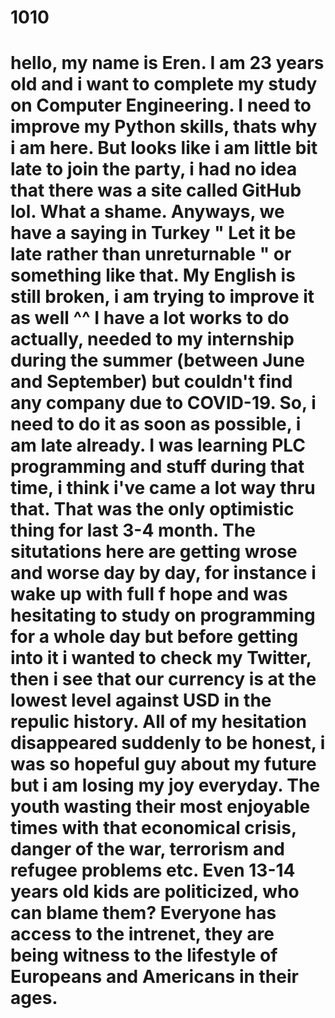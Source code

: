 # 1010
# hello, my name is Eren. I am 23 years old and i want to complete my study on Computer Engineering. I need to improve my Python skills, thats why i am here. But looks like i am little bit late to join the party, i had no idea that there was a site called GitHub lol. What a shame. Anyways, we have a saying in Turkey " Let it be late rather than unreturnable " or something like that. My English is still broken, i am trying to improve it as well ^^ I have a lot works to do actually, needed to my internship during the summer (between June and September) but couldn't find any company due to COVID-19. So, i need to do it as soon as possible, i am late already. I was learning PLC programming and stuff during that time, i think i've came a lot way thru that. That was the only optimistic thing for last 3-4 month. The situtations here are getting wrose and worse day by day, for instance i wake up with full f hope and was hesitating to study on programming for a whole day but before getting into it i wanted to check my Twitter, then i see that our currency is at the lowest level against USD in the repulic history. All of my hesitation disappeared suddenly to be honest, i was so hopeful guy about my future but i am losing my joy everyday. The youth wasting their most enjoyable times with that economical crisis, danger of the war, terrorism and refugee problems etc. Even 13-14 years old kids are politicized, who can blame them? Everyone has access to the intrenet, they are being witness to the lifestyle of Europeans and Americans in their ages. 
